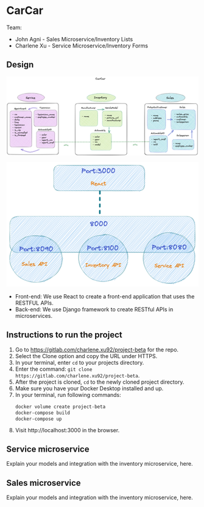 # CarCar

Team:

* John Agni - Sales Microservice/Inventory Lists
* Charlene Xu - Service Microservice/Inventory Forms

## Design

![Diagram](project-diagram.png)

![Network](docker-network.png)

* Front-end: We use React to create a front-end application that uses the RESTFUL APIs.
* Back-end: We use Django framework to create RESTful APIs in microservices.

## Instructions to run the project

1. Go to https://gitlab.com/charlene.xu92/project-beta for the repo.
2. Select the Clone option and copy the URL under HTTPS.
3. In your terminal, enter `cd` to your projects directory.
4. Enter the command: `git clone https://gitlab.com/charlene.xu92/project-beta`.
5. After the project is cloned, `cd` to the newly cloned project directory.
6. Make sure you have your Docker Desktop installed and up.
7. In your terminal, run following commands:
    ```
    docker volume create project-beta
    docker-compose build
    docker-compose up
    ```
8. Visit http://localhost:3000 in the browser.

## Service microservice

Explain your models and integration with the inventory
microservice, here.

## Sales microservice

Explain your models and integration with the inventory
microservice, here.
